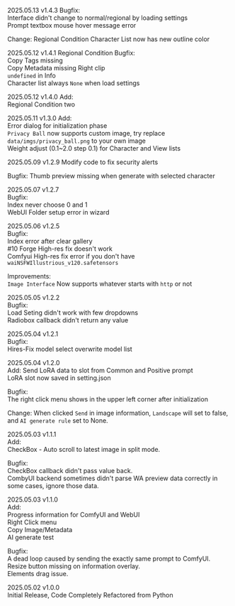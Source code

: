 2025.05.13 v1.4.3
Bugfix:     
Interface didn't change to normal/regional by loading settings      
Prompt textbox mouse hover message error      

Change:
Regional Condition Character List now has new outline color      


2025.05.12 v1.4.1
Regional Condition Bugfix:     
Copy Tags missing     
Copy Metadata missing Right clip      
`undefined` in Info      
Character list always `None` when load settings      


2025.05.12 v1.4.0
Add:     
Regional Condition two      


2025.05.11 v1.3.0
Add:     
Error dialog for initialization phase     
`Privacy Ball` now supports custom image, try replace `data/imgs/privacy_ball.png` to your own image      
Weight adjust (0.1~2.0 step 0.1) for Character and View lists      


2025.05.09 v1.2.9
Modify code to fix security alerts    

Bugfix:
Thumb preview missing when generate with selected character           

2025.05.07 v1.2.7      
Bugfix:     
Index never choose 0 and 1      
WebUI Folder setup error in wizard     

2025.05.06 v1.2.5      
Bugfix:     
Index error after clear gallery      
#10 Forge High-res fix doesn't work      
Comfyui High-res fix error if you don't have `waiNSFWIllustrious_v120.safetensors`       

Improvements:       
`Image Interface` Now supports whatever starts with `http` or not      


2025.05.05 v1.2.2      
Bugfix:     
Load Seting didn't work with few dropdowns      
Radiobox callback didn't return any value     


2025.05.04 v1.2.1     
Bugfix:     
Hires-Fix model select overwrite model list      


2025.05.04 v1.2.0     
Add:
Send LoRA data to slot from Common and Positive prompt      
LoRA slot now saved in setting.json      

Bugfix:     
The right click menu shows in the upper left corner after initialization     

Change:
When clicked `Send` in image information, `Landscape` will set to false, and `AI generate rule` set to None.    


2025.05.03 v1.1.1     
Add:     
CheckBox - Auto scroll to latest image in split mode.     

Bugfix:     
CheckBox callback didn't pass value back.     
CombyUI backend sometimes didn't parse WA preview data correctly in some cases, ignore those data.      


2025.05.03 v1.1.0     
Add:    
Progress information for ComfyUI and WebUI          
Right Click menu     
    Copy Image/Metadata     
    AI generate test   

Bugfix:          
A dead loop caused by sending the exactly same prompt to ComfyUI.     
Resize button missing on information overlay.     
Elements drag issue.       


2025.05.02 v1.0.0     
Initial Release, Code Completely Refactored from Python     